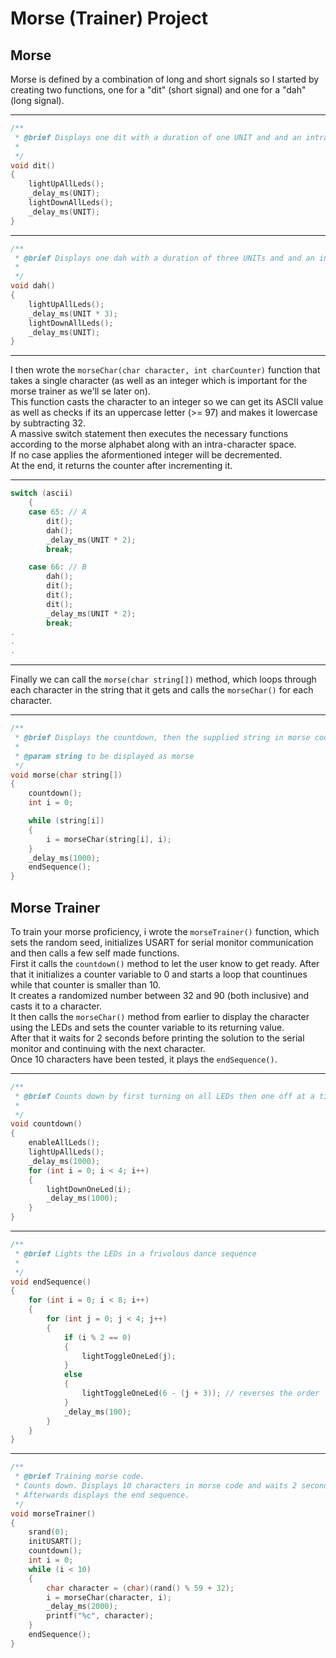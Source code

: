 # Morse (Trainer) Project

## Morse

Morse is defined by a combination of long and short signals so I started by creating two functions, one for a "dit" (short signal) and one for a "dah" (long signal).

---

```c
/**
 * @brief Displays one dit with a duration of one UNIT and and an intra-character space
 *
 */
void dit()
{
    lightUpAllLeds();
    _delay_ms(UNIT);
    lightDownAllLeds();
    _delay_ms(UNIT);
}
```

---

```c
/**
 * @brief Displays one dah with a duration of three UNITs and and an intra-character space
 *
 */
void dah()
{
    lightUpAllLeds();
    _delay_ms(UNIT * 3);
    lightDownAllLeds();
    _delay_ms(UNIT);
}
```

---

I then wrote the `morseChar(char character, int charCounter)` function that takes a single character (as well as an integer which is important for the morse trainer as we'll se later on).  
This function casts the character to an integer so we can get its ASCII value as well as checks if its an uppercase letter (>= 97) and makes it lowercase by subtracting 32.  
A massive switch statement then executes the necessary functions according to the morse alphabet along with an intra-character space.  
If no case applies the aformentioned integer will be decremented.  
At the end, it returns the counter after incrementing it.

---

```c
switch (ascii)
    {
    case 65: // A
        dit();
        dah();
        _delay_ms(UNIT * 2);
        break;

    case 66: // B
        dah();
        dit();
        dit();
        dit();
        _delay_ms(UNIT * 2);
        break;
.
.
.
```

---

Finally we can call the `morse(char string[])` method, which loops through each character in the string that it gets and calls the `morseChar()` for each character.

---

```c
/**
 * @brief Displays the countdown, then the supplied string in morse code with the LEDs and the end sequence at the end
 *
 * @param string to be displayed as morse
 */
void morse(char string[])
{
    countdown();
    int i = 0;

    while (string[i])
    {
        i = morseChar(string[i], i);
    }
    _delay_ms(1000);
    endSequence();
}
```

## Morse Trainer

To train your morse proficiency, i wrote the `morseTrainer()` function, which sets the random seed, initializes USART for serial monitor communication and then calls a few self made functions.  
First it calls the `countdown()` method to let the user know to get ready. After that it initializes a counter variable to 0 and starts a loop that countinues while that counter is smaller than 10.  
It creates a randomized number between 32 and 90 (both inclusive) and casts it to a character.  
It then calls the `morseChar()` method from earlier to display the character using the LEDs and sets the counter variable to its returning value.  
After that it waits for 2 seconds before printing the solution to the serial monitor and continuing with the next character.  
Once 10 characters have been tested, it plays the `endSequence()`.

---

```c
/**
 * @brief Counts down by first turning on all LEDs then one off at a time
 *
 */
void countdown()
{
    enableAllLeds();
    lightUpAllLeds();
    _delay_ms(1000);
    for (int i = 0; i < 4; i++)
    {
        lightDownOneLed(i);
        _delay_ms(1000);
    }
}
```

---

```c
/**
 * @brief Lights the LEDs in a frivolous dance sequence
 *
 */
void endSequence()
{
    for (int i = 0; i < 8; i++)
    {
        for (int j = 0; j < 4; j++)
        {
            if (i % 2 == 0)
            {
                lightToggleOneLed(j);
            }
            else
            {
                lightToggleOneLed(6 - (j + 3)); // reverses the order
            }
            _delay_ms(100);
        }
    }
}
```

---

```c
/**
 * @brief Training morse code.
 * Counts down. Displays 10 characters in morse code and waits 2 seconds between each one before showing the answer in the serial monitor.
 * Afterwards displays the end sequence.
 */
void morseTrainer()
{
    srand(0);
    initUSART();
    countdown();
    int i = 0;
    while (i < 10)
    {
        char character = (char)(rand() % 59 + 32);
        i = morseChar(character, i);
        _delay_ms(2000);
        printf("%c", character);
    }
    endSequence();
}
```
